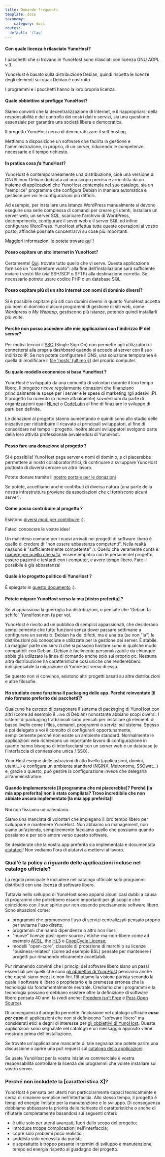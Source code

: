 ```yaml
---
title: Domande frequenti
template: docs
taxonomy:
    category: docs
routes:
  default: '/faq'
---
```


#### Con quale licenza è rilasciato YunoHost?

I pacchetti che si trovano in YunoHost sono rilasciati con licenza GNU AGPL v.3.

YunoHost è basato sulla distribuzione Debian, quindi rispetta le licenze degli elementi sui quali Debian è costruito.

I programmi e i pacchetti hanno la loro propria licenza.

#### Quale obbiettivo si prefigge YunoHost?

Siamo convinti che la decentralizzazione di Internet, e il riappropriarsi della responsabilità e del controllo dei nostri dati e servizi, sia una questione essenziale per garantire una società libera e democratica.

Il progetto YunoHost cerca di democratizzare il self hosting.

Mettiamo a disposizione un software che facilita la gestione e l'amministrazione, in proprio, di un server, riducendo le competenze necessarie e il tempo richiesto.

#### In pratica cosa *fa* YunoHost?

YunoHost è contemporaneamente una distribuzione, cioè una versione di GNU/Linux-Debian dedicata ad uno scopo preciso e arricchita da un insieme di applicazioni che YunoHost contempla nel suo catalogo, sia un "semplice" programma che configura Debian in maniera automatica e gestisce per voi le configurazioni più difficili.

Ad esempio, per installare una istanza WordPress manualmente si devono eseguire una serie complessa di comandi per creare gli utenti, installare un server web,  un server SQL, scaricare l'archivio di WordPress, decomprimerlo, configurare il sever web e il server SQL ed infine configurare WordPress. YunoHost effettua tutte queste operazioni al vostro posto, affinché possiate concentrarvi su cose più importanti.

Maggiori informazioni le potete trovare [qui](/whatsyunohost) !

#### Posso ospitare un sito internet in YunoHost?

Certamente! [Qui](https://github.com/YunoHost-Apps/my_webapp_ynh). trovate tutto quello che vi serve. Questa applicazione fornisce un "contenitore vuoto": alla fine dell'installazione sarà sufficiente inviare i vostri file (via SSH/SCP o SFTP) alla destinazione corretta. Se necessario potrete usare codice PHP o un database SQL.

#### Posso ospitare più di un sito internet con nomi di dominio diversi?

Si è possibile ospitare più siti con domini diversi in quanto YunoHost accetta più nomi di dominio e alcuni programmi di gestione di siti web, come *Wordpress* o *My Webapp*, gestiscono più istanze, potendo quindi installarli più volte.

#### Perché non posso accedere alle mie applicazioni con l'indirizzo  IP del server?

Per motivi tecnici il [SSO](https://github.com/YunoHost/SSOwat/) (Single Sign On) non permette agli utilizzatori di connettersi alla propria dashboard quando si accede al server con il suo indirizzo IP. Se non potete configurare il DNS, una soluzione temporanea è quella di modificare il [file 'hosts' (ultimo §)](/dns_local_network) del proprio computer.

#### Su quale modello economico si basa YunoHost ?

YunoHost è sviluppato da una comunità di volontari durante il loro tempo libero. Il progetto riceve regolarmente donazioni che finanziano principalmente le spese per i server  e le spese di marketing (gli adesivi ;P). Il progetto ha ricevuto (o riceve attualmente) sovvenzioni da parte di organizzazioni quali [NLnet](https://nlnet.nl/) o [CodeLutin](https://www.codelutin.com/) al fine di finaziare lo sviluppo di parti ben definite.

Le donazioni al progetto stanno aumentando e quindi sono allo studio delle iniziative per ridistribuire il ricavato ai principali sviluppatori, al fine di consolidare nel tempo il progetto. Inoltre alcuni sviluppatori svolgono parte della loro attività professionale avvalendosi di YunoHost.

#### Posso fare una donazione al progetto ?

Si è possibile! YunoHost paga server e nomi di dominio, e ci piacerebbe permettere ai nostri collaboratori/trici, di continuare a sviluppare YunoHost piuttosto di doversi cercare un altro lavoro.

Potete donare tramite il [nostro portale per le donazioni](https://donate.yunohost.org)

Se potete, accettiamo anche contributi di diversa natura (una parte della nostra infrastruttura proviene da associazioni che ci forniscono alcuni server).

#### Come posso contribuire al progetto ?

Esistono [diversi modi per contribuire](/contribute) :).

Fateci conoscere le vostre idee!

Un malinteso comune per i nuovi arrivati nei progetti di software libero è quello di credere di "non essere abbastanza competenti". Nella realtà nessuno è "sufficientemente competente" :). Quello che veramente conta è: [piacere per quello che si fa](https://www.youtube.com/watch?v=zIbR5TAz2xQ&t=113s), essere empatici con le persone del progetto, essere pazienti e testardi con i computer, e avere tempo libero. Fare il possibile è già abbastanza!

#### Quale è lo progetto politico di YunoHost ?

È spiegato in [questo documento](/project_organization) :).

#### Potete migrare YunoHost verso la mia [distro preferita] ?

Se vi appassiona la guerriglia tra distribuzioni, o pensate che 'Debian fa schifo', YunoHost non fa per voi.

YunoHost è rivolto ad un pubblico di semplici appassionati, che desiderano semplicemente che tutto funzioni senza dover passare settimane a configurare un servizio. Debian ha dei difetti, ma è una tra (se non "la") le distribuzioni più conosciute e utilizzate per la gestione dei server. È stabile. La maggior parte dei servizi che si possono hostare sono in qualche modo compatibili con Debian. Debian è facilmente personalizzabile da chiunque abbia già utilizzato la linea di comando anche solo sul proprio pc. Nessuna altra distribuzione ha caratteristiche così uniche che renderebbero indispensabile la migrazione di YunoHost verso di essa.

Se questo non vi convince, esistono altri progetti basati su altre distribuzioni e altre filosofie.

#### Ho studiato come funziona il packaging delle app. Perché reinventate [il mio formato preferito dei pacchetti]?

Qualcuno ha cercato di paragonare il sistema di packaging di YunoHost con altri (come ad esempio il `.deb` di Debian) nonostante abbiano scopi diversi. I sistemi di packaging tradizionali sono pensati per installare gli elementi di basso livello come i files, comandi, programmi o servizi sul sistema. Spesso è poi delegato a voi il compito di configurarli opportunamente, semplicemente perché non esiste un ambiente standard. Normalmente le applicazioni web richiedono un importante lavoro di configurazione in quanto hanno bisogno di interfacciarsi con un server web e un database (e l'interfaccia di connessione unica / SSO).

YunoHost esegue delle astrazioni di alto livello (applicazioni, domini, utenti...) e configura un ambiente standard (NGINX, Metronome, SSOwat...) e, grazie a questo, può gestire la configurazione  invece che delegarla all'amministratore.

#### Quando implementerete [il programma che mi piacerebbe]? Perché [la mia app preferita] non è stata compilata? Trovo incredibile che non abbiate ancora implementato [la mia app preferita]!

Noi non fissiamo un calendario.

Siamo una manciata di volontari che impiegano il loro tempo libero per sviluppare e mantenere YunoHost. Non abbiamo un management, non siamo un'azienda, semplicemente facciamo quello che possiamo quando possiamo e per solo amore verso questo software.

Se desiderate che la vostra app preferita sia implementata e documentata [aiutateci](/contribute)! Non vediamo l'ora di aiutarvi a mettervi al lavoro.

### Qual'è la policy a riguardo delle applicazioni incluse nel catalogo ufficiale?

La regola principale è includere nel catalogo ufficiale solo programmi distribuiti con una licenza di software libero.

Tuttavia nello sviluppo di YunoHost sono apparsi alcuni casi dubbi a causa di programmi che potrebbero essere importanti per gli scopi e che coincidono con il suo spirito pur non essendo precisamente software libero. Sono situazioni come:

- programmi che promuovono l'uso di servizi centralizzati pensato proprio per evitarne l'uso diretto;
- programmi che hanno dipendenze o altro non liberi;
- "nuove" licenze post-open-source / etiche-ma-non-libere come ad esempio [ACSL](https://anticapitalist.software/), the [HL3](https://firstdonoharm.dev/) o [CoopCycle License](https://github.com/coopcycle/coopcycle-web/blob/master/LICENSE);
- modelli "open-core", clausole di protezione di marchi o su licenze "business-related" (come ad esempio BSL) pensate per mantenere i progetti pur rimanendo eticamente accettabili.

Pur rimanendo convinti che i principi del software libero siano un passi essenziali per quelli che sono [gli obbiettivi di YunoHost](#quale-obbiettivo-si-prefi) pensiamo anche che questi siano mezzi e non fini. Rifiutiamo la visione purista secondo la quale il software è libero o proprietario e la premessa erronea che la tecnologia sia fondamentalmente neutrale. Crediamo che i programmi e la tecnologia possano e debbano esistere oltre la definizione di software libero pensata 40 anni fa (vedi anche: [Freedom isn't Free](https://logicmag.io/failure/freedom-isnt-free/) e [Post-Open Source](https://www.boringcactus.com/2020/08/13/post-open-source.html)).

Di conseguenza il progetto permette l'inclusione nel catalogo ufficiale ***caso per caso*** di applicazioni che non si definiscono "software libero" ma considerati etici e degni di interesse per [gli obbiettivi di YunoHost](#quale-obbiettivo-si-prefi). Queste applicazioni sono segnalate nel catalogo e un messaggio apposito viene mostrato prima dell'installazione.

Se trovate un'applicazione mancante di tale segnalazione potete parire una discussione o aprire una pull request sul [catalogo della applicazioni](https://github.com/YunoHost/apps/).

Se usate YunoHost per la vostra iniziativa commerciale è vostra responsabilità controllare la licenza dei programmi che volete installare sul vostro server.

### Perché non includete la [caratteristica X]?

YunoHost è pensata per utenti non particolarmente capaci tecnicamente e cerca di rimanere semplice nell'interfaccia. Allo stesso tempo, il progetto è tempi ed energie limitate per la manutenzione e lo sviluppo. Di conseguenza dobbiamo abbassare la priorità delle richieste di caratteristiche o anche di rifiutarle completamente basandosi sui seguenti criteri:

- è utile solo per utenti avanzati, fuori dallo scopo del progetto;
- introduce troppe complicazioni nell'interfaccia;
- copre solo problemi poco realistici;
- soddisfa solo necessità da puristi;
- e soprattutto è troppo pesante in termini di sviluppo e manutenzione, tempo ed energia rispetto al guadagno del progetto.
